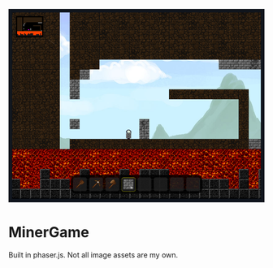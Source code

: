 ![Screenshot of MinerGame](https://github.com/donwilson/MinerGame/blob/master/screenshot.png?raw=true)

# MinerGame

Built in phaser.js. Not all image assets are my own.


